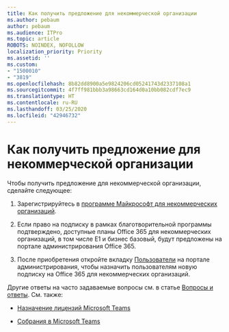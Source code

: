 ```yaml
---
title: Как получить предложение для некоммерческой организации
ms.author: pebaum
author: pebaum
ms.audience: ITPro
ms.topic: article
ROBOTS: NOINDEX, NOFOLLOW
localization_priority: Priority
ms.assetid: ''
ms.custom:
- "1500010"
- "3819"
ms.openlocfilehash: 8b82dd8900a5e9824206cd05241743d2337108a1
ms.sourcegitcommit: 4f7ff981bbb3a98663cd164d0a10bb082cdf7ec9
ms.translationtype: HT
ms.contentlocale: ru-RU
ms.lasthandoff: 03/25/2020
ms.locfileid: "42946732"
---
```

# <a name="how-to-get-nonprofit-offers"></a>Как получить предложение для некоммерческой организации

Чтобы получить предложение для некоммерческой организации, сделайте следующее:

1. Зарегистрируйтесь в [программе Майкрософт для некоммерческих организаций](https://go.microsoft.com/fwlink/p/?linkid=2008962).

2. Если право на подписку в рамках благотворительной программы подтверждено, доступные планы Office 365 для некоммерческих организаций, в том числе E1 и бизнес базовый, будут предложены на портале администрирования Office 365.

3. После приобретения откройте вкладку [Пользователи](https://admin.microsoft.com/Adminportal/Home#/users) на портале администрирования, чтобы назначить пользователям новую подписку на Office 365 для некоммерческих организаций.

Другие ответы на часто задаваемые вопросы см. в статье [Вопросы и ответы](https://www.microsoft.com/microsoft-365/nonprofit/office-365-nonprofit#coreui-heading-67lnrlz). См. также:

- [Назначение лицензий Microsoft Teams](https://docs.microsoft.com/MicrosoftTeams/assign-teams-licenses)

- [Собрания в Microsoft Teams](https://docs.microsoft.com/MicrosoftTeams/tutorial-meetings-in-teams)